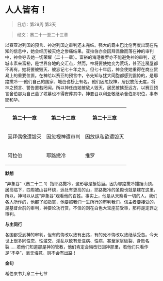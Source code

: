 # 人人皆有！ 

> 日期：第29周 第3天

> 经文：赛二十一至二十三章

以赛亚对列国的预言、神对列国之审判还未完结。强大的霸主巴比伦再度出现在先知的信息中，她会经历被灭绝之惨痛结果。亚拉伯亦会因拜偶像而落在神的审判中，神会夺去她一切荣耀（二十一章）。富裕的海港推罗亦不能避免神的审判，这城市素来富裕，是世界各地的交汇点，然而，神将要使她变为荒场，甚至连房屋都不再有，她将要被毁灭、被忘记七十年之久。但七十年后，神会使她重得在商业贸易上的重要位置。在神给以赛亚的预言中，令先知与犹大同胞都感到震惊的，是耶路撒冷──他们自己的国家、城邑也榜上有名。他们因忽视神，居民放荡无度，将神之预言、警告置若罔闻，所以神任由她被敌人毁灭，居民被掳至远方。以赛亚预言舍伯那为自己凿了坟墓也不得安葬其中，神要召以利亚敬继承舍伯那职位，事奉耶和华。

<table>
 <tbody>
  <tr>
   <th><p>第二十一章</p></th>
   <th><p>第二十二章</p></th>
   <th><p>第二十三章</p></th>
  </tr>
  <tr>
   <td><p>因拜偶像遭毁灭</p></td>
   <td><p>因忽视神遭审判</p></td>
   <td><p>因放纵私欲遭毁灭</p></td>
  </tr>
  <tr>
   <td><p>阿拉伯</p></td>
   <td><p>耶路撒冷</p></td>
   <td><p>推罗</p></td>
  </tr>
 </tbody>
</table>

**默想**

“异象谷”（赛二十二 1）指耶路撒冷，这形容是挺恰当。因为耶路撒冷雄踞山顶，居高临下，四周被山谷环绕，远处有更高的山，耶路撒冷的圣殿也就是建在这里，所以，神可以从这“异象谷”观看他的百姓。事实上，他是从天察看一切的人，我们各人所作的，他都了如指掌，他要照我们一生所行的审判我们。信主者要接受的，是基督台前的审判，神要论功行赏，不信的则在白色大宝座前受审，那将是定罪之审判。

**与主同行**

各国都受到神的审判，但有的悔改以致有出路，有的死不悔改以致继续受苦。今天世上很多同性恋、性滥交、淫乱以致有爱滋病、性病、甚至家庭破裂、身败名裂……若他们知道那是神的管教，他们肯定会悔改归回神那里，若他们只看作是“不幸”，毫无悔意，则不会有出路！

**金句**

希伯来书九章二十七节



